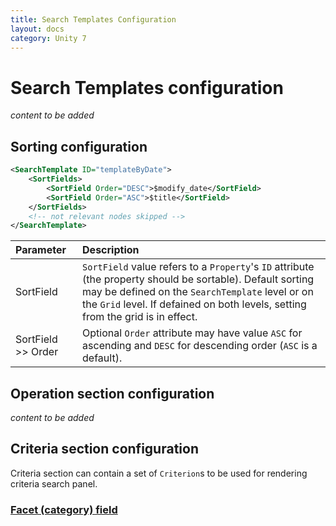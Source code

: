 ```yaml
---
title: Search Templates Configuration
layout: docs
category: Unity 7
---
```

# Search Templates configuration

*content to be added*

## Sorting configuration
```xml
<SearchTemplate ID="templateByDate">
    <SortFields>
        <SortField Order="DESC">$modify_date</SortField>
        <SortField Order="ASC">$title</SortField>
    </SortFields>
    <!-- not relevant nodes skipped -->
</SearchTemplate>
```

| Parameter           | Description |
|:--------------------|:------------|
| SortField           | `SortField` value refers to a `Property`'s `ID` attribute (the property should be sortable).  Default sorting may be defined on the `SearchTemplate` level or on the `Grid` level. If defained on both levels, setting from the grid is in effect.     |
| SortField >> Order  | Optional `Order` attribute may have value `ASC` for ascending and `DESC` for descending order (`ASC` is a default). |
 
## Operation section configuration

*content to be added*

## Criteria section configuration

Criteria section can contain a set of `Criterion`s to be used for rendering criteria search panel.

### [Facet (category) field](search-templates/facet-category-field.md)

